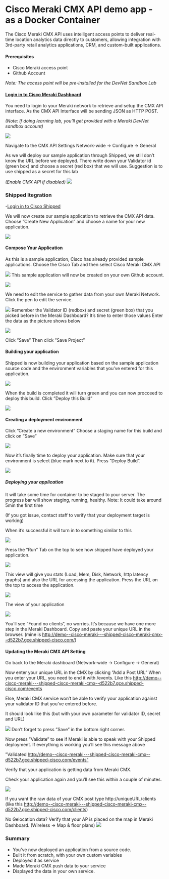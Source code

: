 # Cisco Meraki CMX API demo app - as a Docker Container

The Cisco Meraki CMX API uses intelligent access points to deliver real-time location analytics data directly to customers, allowing integration with 3rd-party retail analytics applications, CRM, and custom-built applications.

#### Prerequisites
-	Cisco Meraki access point
-	Github Account

*Note: The access point will be pre-installed for the DevNet Sandbox Lab*
 
#### [Login in to Cisco Meraki Dashboard](https://account.meraki.com/login/)

You need to login to your Meraki network to retrieve and setup the CMX API interface.
As the CMX API Interface will be sending JSON as HTTP POST.

*(Note: If doing learning lab, you’ll get provided with a Meraki DevNet sandbox account)*

![](https://github.com/vjscjp/cisco-meraki-cmx-api-app/blob/master/images/1.png)

Navigate to the CMX API Settings
Network-wide -> Configure -> General

As we will deploy our sample application through Shipped, we still don’t know the URL before we deployed. There write down your Validator id (green box) and choose a secret (red box) that we will use. Suggestion is to use shipped as a secret for this lab

*(Enable CMX API if disabled)*
![](https://github.com/vjscjp/cisco-meraki-cmx-api-app/blob/master/images/2.png)

### Shipped Itegration

-[Login in to Cisco Shipped](https://ciscoshipped.io/)

We will now create our sample application to retrieve the CMX API data.
Choose ”Create New Application” and choose a name for your new application.

![](https://github.com/vjscjp/cisco-meraki-cmx-api-app/blob/master/images/3.png)

#### Compose Your Application
As this is a sample application, Cisco has already provided sample applications.
Choose the Cisco Tab and then select Cisco Meraki CMX API
 
![](https://github.com/vjscjp/cisco-meraki-cmx-api-app/blob/master/images/4.png)
This sample application will now be created on your own Github account.

![](https://github.com/vjscjp/cisco-meraki-cmx-api-app/blob/master/images/5.png)

We need to edit the service to gather data from your own Meraki Network.
Click the pen to edit the service.

![](https://github.com/vjscjp/cisco-meraki-cmx-api-app/blob/master/images/6.png)
Remember the Validator ID (redbox) and secret (green box) that you picked before in the Meraki Dashboard? It’s time to enter those values
Enter the data as the picture shows below

![](https://github.com/vjscjp/cisco-meraki-cmx-api-app/blob/master/images/7.png)

Click ”Save”
Then click ”Save Project”

#### Building your application
Shipped is now building your application based on the sample application source code and the environment variables that you’ve entered for this application.

![](https://github.com/vjscjp/cisco-meraki-cmx-api-app/blob/master/images/8.png)

When the build is completed it will turn green and you can now procceed to deploy this build. Click ”Deploy this Build”

![](https://github.com/vjscjp/cisco-meraki-cmx-api-app/blob/master/images/9.png)

#### Creating a deployment environment

Click ”Create a new environment”
Choose a staging name for this build and click on ”Save”

![](https://github.com/vjscjp/cisco-meraki-cmx-api-app/blob/master/images/10.png)

Now it’s finally time to deploy your application.
Make sure that your environment is select (blue mark next to it).
Press ”Deploy Build”.

![](https://github.com/vjscjp/cisco-meraki-cmx-api-app/blob/master/images/11.png)

##### Deploying your application

It will take some time for container to be staged to your server.
The progress bar will show staging, running, healthy.
Note: It could take around 5min the first time

(If you got issue, contact staff to verify that your deployment target is working)

When it’s successful it will turn in to something similar to this

![](https://github.com/vjscjp/cisco-meraki-cmx-api-app/blob/master/images/12.png)

Press the ”Run” Tab on the top to see how shipped have deployed your application.

![](https://github.com/vjscjp/cisco-meraki-cmx-api-app/blob/master/images/13.png)

This view will give you stats (Load, Mem, Disk, Network, http latency graphs) and also the URL for accessing the application.
Press the URL on the top to access the application.

![](https://github.com/vjscjp/cisco-meraki-cmx-api-app/blob/master/images/14.png)

The view of your application

![](https://github.com/vjscjp/cisco-meraki-cmx-api-app/blob/master/images/15.png)

You’ll see ”Found no clients“, no worries. It’s because we have one more step in the Meraki Dashboard. Copy and paste your unique URL in the browser.
(mine is http://demo--cisco-meraki---shipped-cisco-meraki-cmx--d522b7.gce.shipped-cisco.com/)

#### Updating the Meraki CMX API Setting

Go back to the Meraki dashboard
(Network-wide -> Configure -> General)

Now enter your unique URL in the CMX by clicking ”Add a Post URL”
When you enter your URL, you need to end it with /events.
Like this http://demo--cisco-meraki---shipped-cisco-meraki-cmx--d522b7.gce.shipped-cisco.com/events

Else, Meraki CMX service won’t be able to verify your application against your validator ID that you’ve entered before.

It should look like this (but with your own parameter for validator ID, secret and URL)

![](https://github.com/vjscjp/cisco-meraki-cmx-api-app/blob/master/images/16.png)
Don’t forget to press ”Save” in the bottom right corner.

Now press ”Validate” to see if Meraki is able to speak with your Shipped deployment.
If everything is working you’ll see this message above

”Validated http://demo--cisco-meraki---shipped-cisco-meraki-cmx--d522b7.gce.shipped-cisco.com/events”

Verify that your application is getting data from Meraki CMX.

Check your application again and you’ll see this within a couple of minutes.

![](https://github.com/vjscjp/cisco-meraki-cmx-api-app/blob/master/images/17.png)

If you want the raw data of your CMX post type http://uniqueURL/clients
(like this http://demo--cisco-meraki---shipped-cisco-meraki-cmx--d522b7.gce.shipped-cisco.com/clients)

No Gelocation data? Verify that your AP is placed on the map in Meraki Dashboard.
(Wireless -> Map & floor plans)
![](https://github.com/vjscjp/cisco-meraki-cmx-api-app/blob/master/images/18.png)

### Summary

- You’ve now deployed an application from a source code.
-	Built it from scratch, with your own custom variables
-	Deployed it as service
-	Made Meraki CMX push data to your service
-	Displayed the data in your own service.

